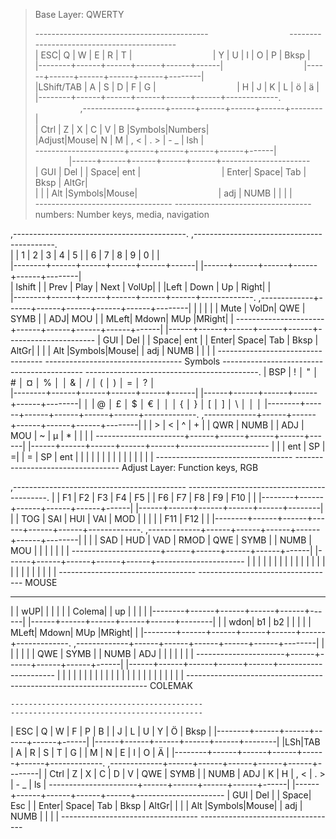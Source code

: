 


 > Base Layer: QWERTY
 > 
 >  -------------------------------------------  &emsp;  &emsp;  &emsp; &emsp; &emsp; &emsp; &emsp;   ------------------------------------------- <br/>
 > | ESC|   Q  |   W  |   E  |   R  |   T  |     &emsp;  &emsp;  &emsp; &emsp; &emsp; &emsp; &emsp;                              |   Y  |   U  |   I  |   O  |   P  |  Bksp  |<br/>
 > |--------+------+------+------+------+------|  &emsp;  &emsp;  &emsp; &emsp; &emsp; &emsp; &emsp;                             |------+------+------+------+------+--------| <br/>
 > |LShift/TAB | A |   S  |  D   |   F  |   G  |  &emsp;  &emsp;  &emsp; &emsp; &emsp; &emsp; &emsp;                             |   H  |   J  |   K  |   L  |  ö   |  ä     | <br/>
 > |--------+------+------+------+------+------+-------------.  &emsp;  &emsp;  &emsp; &emsp; &emsp; &emsp; &emsp; ,-------------+------+------+------+------+------+--------| <br/>
 > | Ctrl |   Z  |   X  |   C  |   V  |   B  |Symbols|Numbers| &emsp;  &emsp;  &emsp; &emsp; &emsp; &emsp; &emsp;  |Adjust|Mouse|   N  |   M  | ,  < | . >   |  - _   |  lsh | <br/>
 >  ----------------------+------+------+------+------+------|  &emsp;  &emsp;  &emsp; &emsp; &emsp; &emsp; &emsp; |------+------+------+------+------+---------------------- <br/>
                         | GUI  | Del  |      | Space|  ent |  &emsp;  &emsp;  &emsp; &emsp; &emsp; &emsp; &emsp; | Enter| Space| Tab  | Bksp | AltGr| <br/>
                         |      |      | Alt  |Symbols|Mouse|  &emsp;  &emsp;  &emsp; &emsp; &emsp; &emsp; &emsp; | adj | NUMB |      |      |      | <br/>
                          ----------------------------------    ----------------------------------  <br/>
  numbers: Number keys, media, navigation
 
 ,-------------------------------------------.                              ,-------------------------------------------. <br/>
  |        |   1  |  2   |  3   |  4   |  5   |                              |  6   |  7   |  8   |  9   |  0   |        | <br/>
  |--------+------+------+------+------+------|                              |------+------+------+------+------+--------| <br/>
  |   lshift   |      | Prev | Play | Next | VolUp|                          |      |Left | Down | Up   | Right|         | <br/>
  |--------+------+------+------+------+------+-------------.  ,-------------+------+------+------+------+------+--------|
  |        |      |      |      | Mute | VolDn| QWE |  SYMB |  | ADJ| MOU  |        | MLeft| Mdown| MUp  |MRight|        |
   ----------------------+------+------+------+------+------|  |------+------+------+------+------+---------------------- 
                         | GUI  | Del  |      | Space|  ent |  | Enter| Space| Tab  | Bksp | AltGr|
                         |      |      | Alt  |Symbols|Mouse|  | adj | NUMB |      |      |      |
                          ----------------------------------    ---------------------------------- 
 Symbols
   -------------------------------------------                                -------------------------------------------.
  |   BSP  |  !   │  "  │   #  │   ¤  │   %  │                               │  &   │    / │   (  │   )  │  =   │    ?   │    
  |--------+------+------+------+------+------|                              |------+------+------+------+------+--------|
  │        |    @ │  £   │   $  │   €  │      │                              │  {   │  }   │  [   │    ] │   \  │   │    │ 
  |--------+------+------+------+------+------+-------------.  ,-------------+------+------+------+------+------+--------|
  |        |    > |   <  |  ^  |  +    |      |  QWR | NUMB |  |  ADJ |  MOU |  ~   |  µ   |   *  |      |      |        |
   ----------------------+------+------+------+------+------|  |------+------+------+------+------+----------------------
                         |      |      |  ent |  SP   |  =|    |  =   |  SP  |   ent   |      |      |
                         |      |      |      |       |   |    |      |      |         |      |      |
                          ----------------------------------   ---------------------------------- 
  Adjust Layer: Function keys, RGB
 
  ,-------------------------------------------                                -------------------------------------------.
  |        | F1   |  F2  | F3   | F4   | F5   |                              | F6   | F7   |  F8  | F9   | F10  |        |
  |--------+------+------+------+------+------|                              |------+------+------+------+------+--------|
  |        | TOG  | SAI  | HUI  | VAI  | MOD  |                              |      |      |      | F11  | F12  |        |
  |--------+------+------+------+------+------+-------------.  ,-------------+------+------+------+------+------+--------|
  |        |      | SAD  | HUD  | VAD  | RMOD |  QWE | SYMB |  | NUMB |  MOU |      |      |      |      |      |        |
   ----------------------+------+------+------+------+------|  |------+------+------+------+------+---------------------- 
                         |      |      |      |      |      |  |      |      |      |      |      |
                         |      |      |      |      |      |  |      |      |      |      |      |
                          ----------------------------------    ----------------------------------
   MOUSE
  
   -------------------------------------------                                 ------------------------------------------- 
   |        |   wUP|      |      |      |      |                              |  Colema|    |  up  |      |      |        |
   |--------+------+------+------+------+------|                              |------+------+------+------+------+--------|
   |        |  wdon| b1   |  b2  |      |      |                              |      | MLeft| Mdown| MUp  |MRight|        |
   |--------+------+------+------+------+------+-------------.  ,-------------+------+------+------+------+------+--------|
   |        |      |      |      |      |        QWE | SYMB |  | NUMB |  ADJ |       |      |      |      |      |        |
   ----------------------+------+------+------+------+------|  |------+------+------+------+------+---------------------- 
                          |      |      |      |      |      |  |      |      |      |      |      |
                          |      |      |      |      |      |  |      |      |      |      |      |
                           ----------------------------------    ---------------------------------- 
  COLEMAK
  
    -------------------------------------------                                ------------------------------------------- 
   |  ESC   |   Q  |  W   |   F  |   P  |  B   |                              |   J  |   L  |   U  |   Y  |  Ö   |  Bksp  |
   |--------+------+------+------+------+------|                              |------+------+------+------+------+--------|
   |LSh|TAB |  A   |   R  |   S  |   T  |  G   |                              |   M  |   N  |  E   |   I  |  O   |   Ä    |
   |--------+------+------+------+------+------+-------------.  ,-------------+------+------+------+------+------+--------|
   |  Ctrl  |   Z  |   X  |   C  |   D  |  V   | QWE | SYMB |  | NUMB |  ADJ  |   K  |   H  | , < | . >   |  - _   |  ls  |
   ----------------------+------+------+------+------+------|  |------+------+------+------+------+---------------------- 
                        | GUI  | Del  |      | Space| Esc  |  | Enter| Space| Tab  | Bksp | AltGr|
                        |      |      | Alt  |Symbols|Mouse|  | adj | NUMB |      |      |      |
                         ----------------------------------    ----------------------------------
